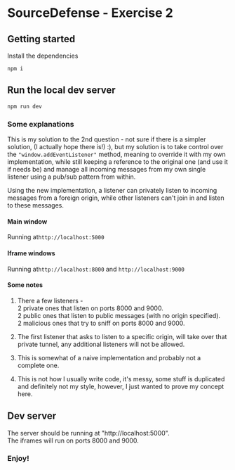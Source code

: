 # SourceDefense - Exercise 2

## Getting started

Install the dependencies

```
npm i
```

## Run the local dev server
```
npm run dev
```

### Some explanations
This is my solution to the 2nd question - not sure if there is a simpler solution, (I actually hope there is!) :), but my solution is to take control over the ```"window.addEventListener"``` method, meaning to override it with my own implementation, while still keeping a reference to the original one (and use it if needs be) and manage all incoming messages from my own single listener using a pub/sub pattern from within.

Using the new implementation, a listener can privately listen to incoming messages from a foreign origin, while other listeners can't join in and listen to these messages.

#### Main window
Running at```http://localhost:5000```

#### Iframe windows
Running at```http://localhost:8000``` and ```http://localhost:9000```

#### Some notes
1. There a few listeners - \
2 private ones that listen on ports 8000 and 9000. \
2 public ones that listen to public messages (with no origin specified). \
2 malicious ones that try to sniff on ports 8000 and 9000.

2. The first listener that asks to listen to a specific origin, will take over that private tunnel, any additional listeners will not be allowed.

3. This is somewhat of a naive implementation and probably not a complete one.

4. This is not how I usually write code, it's messy, some stuff is duplicated and definitely not my style, however, I just wanted to prove my concept here.

## Dev server
The server should be running at "http://localhost:5000". \
The iframes will run on ports 8000 and 9000.

### Enjoy!